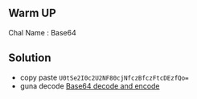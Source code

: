 ## Warm UP
Chal Name : Base64

## Solution
* copy paste `U0tSe2I0c2U2NF80cjNfczBfczFtcDEzfQo=` 
* guna decode [Base64 decode and encode](https://www.base64decode.org)

